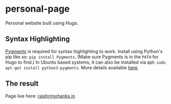 # personal-page

Personal website built using Hugo.

## Syntax Highlighting

[Pygments](http://pygments.org/) is required for syntax highlighting to work. Install using Python's pip like so: `pip install Pygments`. (Make sure Pygments is in the `PATH` for Hugo to find.) In Ubuntu based systems, it can also be installed via apt: `sudo apt-get install python3-pygments`. More details available [here](https://gohugo.io/extras/highlighting/).

## The result

Page live here: [rajshrimohanks.in](https://rajshrimohanks.in)
